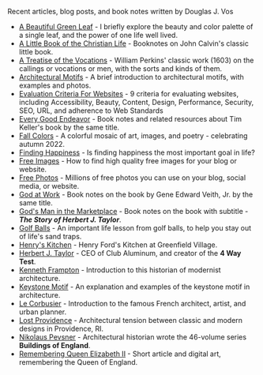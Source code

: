 Recent articles, blog posts, and book notes written by Douglas J. Vos
* [A Beautiful Green Leaf](https://dougvos.notion.site/A-Beautiful-Green-Leaf-15f958fe15974ed3b1565f8315d2336b) - I briefly explore the beauty and color palette of a single leaf, and the power of one life well lived. 
* [A Little Book of the Christian Life](https://dougvos.notion.site/A-Little-Book-on-the-Christian-Life-cfd382ddab2942bdad7d981ffdba4bc3) - Booknotes on John Calvin's classic little book. 
* [A Treatise of the Vocations](https://dougvos.notion.site/A-Treatise-of-the-Vocations-cad5b9b2c146495ea966ba98dc148e9d) - William Perkins' classic work (1603) on the callings or vocations or men, with the sorts and kinds of them.
* [Architectural Motifs](https://www.dougvos.com/architectural-motifs/) - A brief introduction to architectural motifs, with examples and photos.
* [Evaluation Criteria For Websites](https://www.dougvos.com/evaluation-criteria-for-websites/) - 9 criteria for evaluating websites, including Accessibility, Beauty, Content, Design, Performance, Security, SEO, URL, and adherence to Web Standards
* [Every Good Endeavor](https://dougvos.notion.site/Every-Good-Endeavor-4347385adfc947069df25a1de2eafea2) - Book notes and related resources about Tim Keller's book by the same title.
* [Fall Colors](https://dougvos.wordpress.com/2022/10/03/fall-colors/) - A colorful mosaic of art, images, and poetry - celebrating autumn 2022.
* [Finding Happiness](https://www.dougvos.com/finding-happiness/) - Is finding happiness the most important goal in life?
* [Free Images](https://www.dougvos.com/free-images/) - How to find high quality free images for your blog or website.
* [Free Photos](https://www.dougvos.com/free-photos/) - Millions of free photos you can use on your blog, social media, or website.
* [God at Work](https://dougvos.notion.site/God-At-Work-d30fb373411747f599ac2576e5685eab) - Book notes on the book by Gene Edward Veith, Jr. by the same title.
* [God's Man in the Marketplace](https://dougvos.notion.site/God-s-Man-in-the-Marketplace-f1b075077f2546689ababd5ecb01816c) - Book notes on the book with subtitle - **_The Story of Herbert J. Taylor_**.
* [Golf Balls](https://dougvos.wordpress.com/2022/10/05/golf-balls/) - An important life lesson from golf balls, to help you stay out of life's sand traps. 
* [Henry's Kitchen](https://dougvos.wordpress.com/2022/10/02/henrys-kitchen/) - Henry Ford's Kitchen at Greenfield Village.
* [Herbert J. Taylor](https://dougvos.wordpress.com/2022/09/30/herbert-j-taylor/) - CEO of Club Aluminum, and creator of the **4 Way Test**.
* [Kenneth Frampton](https://dougvos.wordpress.com/2022/09/30/kenneth-frampton/) - Introduction to this historian of modernist architecture.
* [Keystone Motif](https://www.dougvos.com/keystone-motif/) - An explanation and examples of the keystone motif in architecture.
* [Le Corbusier](https://dougvos.wordpress.com/2022/09/30/le-corbusier/) - Introduction to the famous French architect, artist, and urban planner.
* [Lost Providence](https://dougvos.wordpress.com/2022/10/01/lost-providence/) - Architectural tension between classic and modern designs in Providence, RI.
* [Nikolaus Pevsner](https://dougvos.wordpress.com/2022/09/30/nikolaus-pevsner/) - Architectural historian wrote the 46-volume series **Buildings of England**. 
* [Remembering Queen Elizabeth II](https://dougvos.notion.site/Remembering-Queen-Elizabeth-II-cb26d8a2758c4b02b0a4b7419645e24f) - Short article and digital art, remembering the Queen of England.
